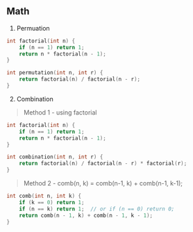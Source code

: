 ## Math

1. Permuation
```cpp
int factorial(int n) {
    if (n == 1) return 1;
    return n * factorial(n - 1);
}

int permutation(int n, int r) {
    return factorial(n) / factorial(n - r);
}
```

2. Combination

> Method 1 - using factorial
```cpp
int factorial(int n) {
    if (n == 1) return 1;
    return n * factorial(n - 1);
}

int combination(int n, int r) {
    return factorial(n) / factorial(n - r) * factorial(r);
}
```

> Method 2 - comb(n, k) = comb(n-1, k) + comb(n-1, k-1);
```cpp
int comb(int n, int k) {
    if (k == 0) return 1;
    if (n == k) return 1;  // or if (n == 0) return 0;
    return comb(n - 1, k) + comb(n - 1, k - 1);
}
```
